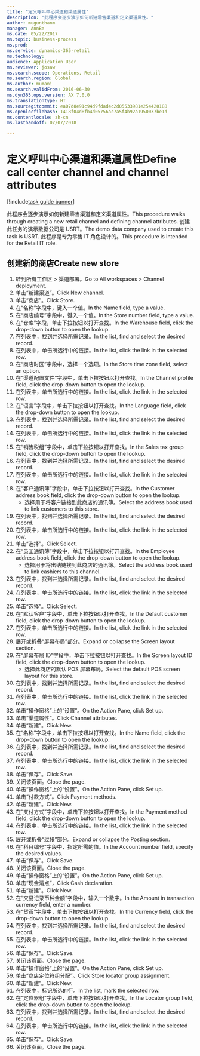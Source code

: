 ```yaml
--- 
title: "定义呼叫中心渠道和渠道属性"
description: "此程序会逐步演示如何新建零售渠道和定义渠道属性。"
author: mugunthanm
manager: AnnBe
ms.date: 05/22/2017
ms.topic: business-process
ms.prod: 
ms.service: dynamics-365-retail
ms.technology: 
audience: Application User
ms.reviewer: josaw
ms.search.scope: Operations, Retail
ms.search.region: Global
ms.author: mumani
ms.search.validFrom: 2016-06-30
ms.dyn365.ops.version: AX 7.0.0
ms.translationtype: HT
ms.sourcegitcommit: ea07d8e91c94d9fdad4c2d05533981e254420188
ms.openlocfilehash: 1418f04d8fb4d05756ac7a5f4b92a1950037be1d
ms.contentlocale: zh-cn
ms.lasthandoff: 02/07/2018

---
```

# <a name="define-call-center-channel-and-channel-attributes"></a><span data-ttu-id="12a2e-103">定义呼叫中心渠道和渠道属性</span><span class="sxs-lookup"><span data-stu-id="12a2e-103">Define call center channel and channel attributes</span></span>

[!include[task guide banner](../includes/task-guide-banner.md)]

<span data-ttu-id="12a2e-104">此程序会逐步演示如何新建零售渠道和定义渠道属性。</span><span class="sxs-lookup"><span data-stu-id="12a2e-104">This procedure walks through creating a new retail channel and defining channel attributes.</span></span> <span data-ttu-id="12a2e-105">创建此任务的演示数据公司是 USRT。</span><span class="sxs-lookup"><span data-stu-id="12a2e-105">The demo data company used to create this task is USRT.</span></span> <span data-ttu-id="12a2e-106">此程序是专为零售 IT 角色设计的。</span><span class="sxs-lookup"><span data-stu-id="12a2e-106">This procedure is intended for the Retail IT role.</span></span>


## <a name="create-new-store"></a><span data-ttu-id="12a2e-107">创建新的商店</span><span class="sxs-lookup"><span data-stu-id="12a2e-107">Create new store</span></span>
1. <span data-ttu-id="12a2e-108">转到所有工作区 > 渠道部署。</span><span class="sxs-lookup"><span data-stu-id="12a2e-108">Go to All workspaces > Channel deployment.</span></span>
2. <span data-ttu-id="12a2e-109">单击“新建渠道”。</span><span class="sxs-lookup"><span data-stu-id="12a2e-109">Click New channel.</span></span>
3. <span data-ttu-id="12a2e-110">单击“商店”。</span><span class="sxs-lookup"><span data-stu-id="12a2e-110">Click Store.</span></span>
4. <span data-ttu-id="12a2e-111">在“名称”字段中，键入一个值。</span><span class="sxs-lookup"><span data-stu-id="12a2e-111">In the Name field, type a value.</span></span>
5. <span data-ttu-id="12a2e-112">在“商店编号”字段中，键入一个值。</span><span class="sxs-lookup"><span data-stu-id="12a2e-112">In the Store number field, type a value.</span></span>
6. <span data-ttu-id="12a2e-113">在“仓库”字段，单击下拉按钮以打开查找。</span><span class="sxs-lookup"><span data-stu-id="12a2e-113">In the Warehouse field, click the drop-down button to open the lookup.</span></span>
7. <span data-ttu-id="12a2e-114">在列表中，找到并选择所需记录。</span><span class="sxs-lookup"><span data-stu-id="12a2e-114">In the list, find and select the desired record.</span></span>
8. <span data-ttu-id="12a2e-115">在列表中，单击所选行中的链接。</span><span class="sxs-lookup"><span data-stu-id="12a2e-115">In the list, click the link in the selected row.</span></span>
9. <span data-ttu-id="12a2e-116">在“商店时区”字段中，选择一个选项。</span><span class="sxs-lookup"><span data-stu-id="12a2e-116">In the Store time zone field, select an option.</span></span>
10. <span data-ttu-id="12a2e-117">在“渠道配置文件”字段中，单击下拉按钮以打开查找。</span><span class="sxs-lookup"><span data-stu-id="12a2e-117">In the Channel profile field, click the drop-down button to open the lookup.</span></span>
11. <span data-ttu-id="12a2e-118">在列表中，单击所选行中的链接。</span><span class="sxs-lookup"><span data-stu-id="12a2e-118">In the list, click the link in the selected row.</span></span>
12. <span data-ttu-id="12a2e-119">在“语言”字段中，单击下拉按钮以打开查找。</span><span class="sxs-lookup"><span data-stu-id="12a2e-119">In the Language field, click the drop-down button to open the lookup.</span></span>
13. <span data-ttu-id="12a2e-120">在列表中，找到并选择所需记录。</span><span class="sxs-lookup"><span data-stu-id="12a2e-120">In the list, find and select the desired record.</span></span>
14. <span data-ttu-id="12a2e-121">在列表中，单击所选行中的链接。</span><span class="sxs-lookup"><span data-stu-id="12a2e-121">In the list, click the link in the selected row.</span></span>
15. <span data-ttu-id="12a2e-122">在“销售税组”字段中，单击下拉按钮以打开查找。</span><span class="sxs-lookup"><span data-stu-id="12a2e-122">In the Sales tax group field, click the drop-down button to open the lookup.</span></span>
16. <span data-ttu-id="12a2e-123">在列表中，找到并选择所需记录。</span><span class="sxs-lookup"><span data-stu-id="12a2e-123">In the list, find and select the desired record.</span></span>
17. <span data-ttu-id="12a2e-124">在列表中，单击所选行中的链接。</span><span class="sxs-lookup"><span data-stu-id="12a2e-124">In the list, click the link in the selected row.</span></span>
18. <span data-ttu-id="12a2e-125">在“客户通讯簿”字段中，单击下拉按钮以打开查找。</span><span class="sxs-lookup"><span data-stu-id="12a2e-125">In the Customer address book field, click the drop-down button to open the lookup.</span></span>
    * <span data-ttu-id="12a2e-126">选择用于将客户链接到此商店的通讯簿。</span><span class="sxs-lookup"><span data-stu-id="12a2e-126">Select the address book used to link customers to this store.</span></span>  
19. <span data-ttu-id="12a2e-127">在列表中，找到并选择所需记录。</span><span class="sxs-lookup"><span data-stu-id="12a2e-127">In the list, find and select the desired record.</span></span>
20. <span data-ttu-id="12a2e-128">在列表中，单击所选行中的链接。</span><span class="sxs-lookup"><span data-stu-id="12a2e-128">In the list, click the link in the selected row.</span></span>
21. <span data-ttu-id="12a2e-129">单击“选择”。</span><span class="sxs-lookup"><span data-stu-id="12a2e-129">Click Select.</span></span>
22. <span data-ttu-id="12a2e-130">在“员工通讯簿”字段中，单击下拉按钮以打开查找。</span><span class="sxs-lookup"><span data-stu-id="12a2e-130">In the Employee address book field, click the drop-down button to open the lookup.</span></span>
    * <span data-ttu-id="12a2e-131">选择用于将出纳链接到此商店的通讯簿。</span><span class="sxs-lookup"><span data-stu-id="12a2e-131">Select the address book used to link cashiers to this channel.</span></span>  
23. <span data-ttu-id="12a2e-132">在列表中，找到并选择所需记录。</span><span class="sxs-lookup"><span data-stu-id="12a2e-132">In the list, find and select the desired record.</span></span>
24. <span data-ttu-id="12a2e-133">在列表中，单击所选行中的链接。</span><span class="sxs-lookup"><span data-stu-id="12a2e-133">In the list, click the link in the selected row.</span></span>
25. <span data-ttu-id="12a2e-134">单击“选择”。</span><span class="sxs-lookup"><span data-stu-id="12a2e-134">Click Select.</span></span>
26. <span data-ttu-id="12a2e-135">在“默认客户”字段中，单击下拉按钮以打开查找。</span><span class="sxs-lookup"><span data-stu-id="12a2e-135">In the Default customer field, click the drop-down button to open the lookup.</span></span>
27. <span data-ttu-id="12a2e-136">在列表中，单击所选行中的链接。</span><span class="sxs-lookup"><span data-stu-id="12a2e-136">In the list, click the link in the selected row.</span></span>
28. <span data-ttu-id="12a2e-137">展开或折叠“屏幕布局”部分。</span><span class="sxs-lookup"><span data-stu-id="12a2e-137">Expand or collapse the Screen layout section.</span></span>
29. <span data-ttu-id="12a2e-138">在“屏幕布局 ID”字段中，单击下拉按钮以打开查找。</span><span class="sxs-lookup"><span data-stu-id="12a2e-138">In the Screen layout ID field, click the drop-down button to open the lookup.</span></span>
    * <span data-ttu-id="12a2e-139">选择此商店的默认 POS 屏幕布局。</span><span class="sxs-lookup"><span data-stu-id="12a2e-139">Select the default POS screen layout for this store.</span></span>  
30. <span data-ttu-id="12a2e-140">在列表中，找到并选择所需记录。</span><span class="sxs-lookup"><span data-stu-id="12a2e-140">In the list, find and select the desired record.</span></span>
31. <span data-ttu-id="12a2e-141">在列表中，单击所选行中的链接。</span><span class="sxs-lookup"><span data-stu-id="12a2e-141">In the list, click the link in the selected row.</span></span>
32. <span data-ttu-id="12a2e-142">单击“操作窗格”上的“设置”。</span><span class="sxs-lookup"><span data-stu-id="12a2e-142">On the Action Pane, click Set up.</span></span>
33. <span data-ttu-id="12a2e-143">单击“渠道属性”。</span><span class="sxs-lookup"><span data-stu-id="12a2e-143">Click Channel attributes.</span></span>
34. <span data-ttu-id="12a2e-144">单击“新建”。</span><span class="sxs-lookup"><span data-stu-id="12a2e-144">Click New.</span></span>
35. <span data-ttu-id="12a2e-145">在“名称”字段中，单击下拉按钮以打开查找。</span><span class="sxs-lookup"><span data-stu-id="12a2e-145">In the Name field, click the drop-down button to open the lookup.</span></span>
36. <span data-ttu-id="12a2e-146">在列表中，找到并选择所需记录。</span><span class="sxs-lookup"><span data-stu-id="12a2e-146">In the list, find and select the desired record.</span></span>
37. <span data-ttu-id="12a2e-147">在列表中，单击所选行中的链接。</span><span class="sxs-lookup"><span data-stu-id="12a2e-147">In the list, click the link in the selected row.</span></span>
38. <span data-ttu-id="12a2e-148">单击“保存”。</span><span class="sxs-lookup"><span data-stu-id="12a2e-148">Click Save.</span></span>
39. <span data-ttu-id="12a2e-149">关闭该页面。</span><span class="sxs-lookup"><span data-stu-id="12a2e-149">Close the page.</span></span>
40. <span data-ttu-id="12a2e-150">单击“操作窗格”上的“设置”。</span><span class="sxs-lookup"><span data-stu-id="12a2e-150">On the Action Pane, click Set up.</span></span>
41. <span data-ttu-id="12a2e-151">单击“付款方式”。</span><span class="sxs-lookup"><span data-stu-id="12a2e-151">Click Payment methods.</span></span>
42. <span data-ttu-id="12a2e-152">单击“新建”。</span><span class="sxs-lookup"><span data-stu-id="12a2e-152">Click New.</span></span>
43. <span data-ttu-id="12a2e-153">在“支付方式”字段中，单击下拉按钮以打开查找。</span><span class="sxs-lookup"><span data-stu-id="12a2e-153">In the Payment method field, click the drop-down button to open the lookup.</span></span>
44. <span data-ttu-id="12a2e-154">在列表中，单击所选行中的链接。</span><span class="sxs-lookup"><span data-stu-id="12a2e-154">In the list, click the link in the selected row.</span></span>
45. <span data-ttu-id="12a2e-155">展开或折叠“过帐”部分。</span><span class="sxs-lookup"><span data-stu-id="12a2e-155">Expand or collapse the Posting section.</span></span>
46. <span data-ttu-id="12a2e-156">在“科目编号”字段中，指定所需的值。</span><span class="sxs-lookup"><span data-stu-id="12a2e-156">In the Account number field, specify the desired values.</span></span>
47. <span data-ttu-id="12a2e-157">单击“保存”。</span><span class="sxs-lookup"><span data-stu-id="12a2e-157">Click Save.</span></span>
48. <span data-ttu-id="12a2e-158">关闭该页面。</span><span class="sxs-lookup"><span data-stu-id="12a2e-158">Close the page.</span></span>
49. <span data-ttu-id="12a2e-159">单击“操作窗格”上的“设置”。</span><span class="sxs-lookup"><span data-stu-id="12a2e-159">On the Action Pane, click Set up.</span></span>
50. <span data-ttu-id="12a2e-160">单击“现金清点”，</span><span class="sxs-lookup"><span data-stu-id="12a2e-160">Click Cash declaration.</span></span>
51. <span data-ttu-id="12a2e-161">单击“新建”。</span><span class="sxs-lookup"><span data-stu-id="12a2e-161">Click New.</span></span>
52. <span data-ttu-id="12a2e-162">在“交易记录币种金额”字段中，输入一个数字。</span><span class="sxs-lookup"><span data-stu-id="12a2e-162">In the Amount in transaction currency field, enter a number.</span></span>
53. <span data-ttu-id="12a2e-163">在“货币”字段中，单击下拉按钮以打开查找。</span><span class="sxs-lookup"><span data-stu-id="12a2e-163">In the Currency field, click the drop-down button to open the lookup.</span></span>
54. <span data-ttu-id="12a2e-164">在列表中，找到并选择所需记录。</span><span class="sxs-lookup"><span data-stu-id="12a2e-164">In the list, find and select the desired record.</span></span>
55. <span data-ttu-id="12a2e-165">在列表中，单击所选行中的链接。</span><span class="sxs-lookup"><span data-stu-id="12a2e-165">In the list, click the link in the selected row.</span></span>
56. <span data-ttu-id="12a2e-166">单击“保存”。</span><span class="sxs-lookup"><span data-stu-id="12a2e-166">Click Save.</span></span>
57. <span data-ttu-id="12a2e-167">关闭该页面。</span><span class="sxs-lookup"><span data-stu-id="12a2e-167">Close the page.</span></span>
58. <span data-ttu-id="12a2e-168">单击“操作窗格”上的“设置”。</span><span class="sxs-lookup"><span data-stu-id="12a2e-168">On the Action Pane, click Set up.</span></span>
59. <span data-ttu-id="12a2e-169">单击“商店定位符组分配”。</span><span class="sxs-lookup"><span data-stu-id="12a2e-169">Click Store locator group assignment.</span></span>
60. <span data-ttu-id="12a2e-170">单击“新建”。</span><span class="sxs-lookup"><span data-stu-id="12a2e-170">Click New.</span></span>
61. <span data-ttu-id="12a2e-171">在列表中，标记所选的行。</span><span class="sxs-lookup"><span data-stu-id="12a2e-171">In the list, mark the selected row.</span></span>
62. <span data-ttu-id="12a2e-172">在“定位器组”字段中，单击下拉按钮以打开查找。</span><span class="sxs-lookup"><span data-stu-id="12a2e-172">In the Locator group field, click the drop-down button to open the lookup.</span></span>
63. <span data-ttu-id="12a2e-173">在列表中，找到并选择所需记录。</span><span class="sxs-lookup"><span data-stu-id="12a2e-173">In the list, find and select the desired record.</span></span>
64. <span data-ttu-id="12a2e-174">在列表中，单击所选行中的链接。</span><span class="sxs-lookup"><span data-stu-id="12a2e-174">In the list, click the link in the selected row.</span></span>
65. <span data-ttu-id="12a2e-175">单击“保存”。</span><span class="sxs-lookup"><span data-stu-id="12a2e-175">Click Save.</span></span>
66. <span data-ttu-id="12a2e-176">关闭该页面。</span><span class="sxs-lookup"><span data-stu-id="12a2e-176">Close the page.</span></span>


